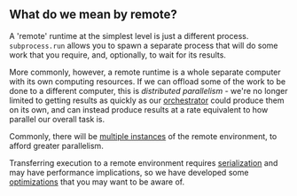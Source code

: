 ## What do we mean by remote?

A 'remote' runtime at the simplest level is just a different process. `subprocess.run` allows you to
spawn a separate process that will do some work that you require, and, optionally, to wait for its
results.

More commonly, however, a remote runtime is a whole separate computer with its own computing resources.
If we can offload some of the work to be done to a different computer, this is _distributed parallelism_
\- we're no longer limited to getting results as quickly as our [orchestrator](./orchestrator.md) could
produce them on its own, and can instead produce results at a rate equivalent to how parallel our overall
task is.

Commonly, there will be [multiple instances](./orchestrator.md#concurrency) of the remote environment, to
afford greater parallelism.

Transferring execution to a remote environment requires [serialization](./serialization.md) and may have
performance implications, so we have developed some [optimizations](./optimizations.md) that you may want
to be aware of.
